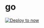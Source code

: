 # go

[![Deploy to now](https://deploy.now.sh/static/button.svg)](https://deploy.now.sh/?repo=https://github.com/deploy-now/go)
